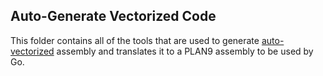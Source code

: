 ## Auto-Generate Vectorized Code

This folder contains all of the tools that are used to generate [auto-vectorized](https://llvm.org/docs/Vectorizers.html) assembly and translates it to a PLAN9 assembly to be used by Go.
